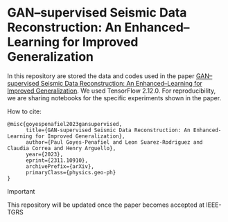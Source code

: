 # GAN–supervised Seismic Data Reconstruction: An Enhanced–Learning for Improved Generalization

In this repository are stored the data and codes used in the paper [GAN–supervised Seismic Data Reconstruction: An Enhanced–Learning for Improved Generalization](https://arxiv.org/abs/2311.10910). We used TensorFlow 2.12.0. For reproducibility, we are sharing notebooks for the specific experiments shown in the paper. 

How to cite:
```
@misc{goyespenafiel2023gansupervised,
      title={GAN-supervised Seismic Data Reconstruction: An Enhanced-Learning for Improved Generalization}, 
      author={Paul Goyes-Penafiel and Leon Suarez-Rodriguez and Claudia Correa and Henry Arguello},
      year={2023},
      eprint={2311.10910},
      archivePrefix={arXiv},
      primaryClass={physics.geo-ph}
}
```

> [!IMPORTANT]
> This repository will be updated once the paper becomes accepted at IEEE-TGRS
